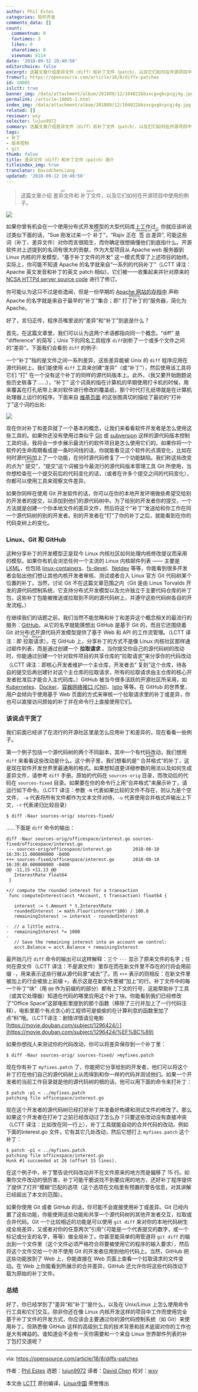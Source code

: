 ```yaml
---
author: Phil Estes
categories: 软件开发
comments_data: []
count:
  commentnum: 0
  favtimes: 3
  likes: 0
  sharetimes: 0
  viewnum: 8114
date: '2018-09-12 10:40:50'
editorchoice: false
excerpt: 这篇文章介绍差异文件（diff）和补丁文件（patch），以及它们如何在开源项目中使用的例子。
fromurl: https://opensource.com/article/18/8/diffs-patches
id: 10005
islctt: true
banner_img: /data/attachment/album/201809/12/104022bbzxcgxgkcpcgj4g.jpg
permalink: /article-10005-1.html
index_img: /data/attachment/album/201809/12/104022bbzxcgxgkcpcgj4g.jpg.thumb.jpg
related: []
reviewer: wxy
selector: lujun9972
summary: 这篇文章介绍差异文件（diff）和补丁文件（patch），以及它们如何在开源项目中使用的例子。
tags:
- 补丁
- 版本控制
- git
thumb: false
title: 差异文件（diff）和补丁文件（patch）简介
titleindex_img: true
translator: DavidChenLiang
updated: '2018-09-12 10:40:50'
---
```



> 
> 这篇文章介绍<ruby> 差异文件 <rt>  diff </rt></ruby>和<ruby> 补丁文件 <rt>  patch </rt></ruby>，以及它们如何在开源项目中使用的例子。
> 
> 
> 


![](/data/attachment/album/201809/12/104022bbzxcgxgkcpcgj4g.jpg)


如果你曾有机会在一个使用分布式开发模型的大型代码库上工作过，你就应该听说过类似下面的话，“Sue 刚发过来一个<ruby> 补丁 <rt>  patch </rt></ruby>”，“Rajiv 正在<ruby> 签出 <rt>  checking out </rt></ruby><ruby> 差异 <rt>  diff </rt></ruby>”, 可能这些词（补丁、差异文件）对你而言很陌生，而你确定很想搞懂他们到底指什么。开源软件对上述提到的名词有很大的贡献，作为大型项目从 Apache web 服务器到 Linux 内核的开发模型，“基于补丁文件的开发” 这一模式贯穿了上述项目的始终。实际上，你可能不知道 Apache 的名字就来自“一系列的代码补丁”（LCTT 译注：Apache 英文发音和补丁的英文 patch 相似)，它们被一一收集起来并针对原来的 [NCSA HTTPd server source code](https://github.com/TooDumbForAName/ncsa-httpd) 进行了修订。


你可能认为这只不过是些逸闻，但是一份早期的 [Apache 网站的存档中](https://web.archive.org/web/19970615081902/http:/www.apache.org/info.html) 声称 Apache 的名字就是来自于最早的“补丁”集合；即“<ruby> 打了补丁的 <rt>  APAtCHy </rt></ruby>”服务器，简化为 Apache。


好了，言归正传，程序员嘴里说的“差异”和“补丁”到底是什么？


首先，在这篇文章里，我们可以认为这两个术语都指向同一个概念。“diff” 是 ”difference“ 的简写；Unix 下的同名工具程序 `diff`剖析了一个或多个文件之间的“差异”。下面我们会看到 `diff` 的例子:


一个“补丁”指的是文件之间一系列差异，这些差异能被 Unix 的 `diff` 程序应用在源代码树上。我们能使用 `diff` 工具来创建“差异”（或“补丁”），然后使用该工具将它们 “打” 在一个没有这个补丁的同样的源代码版本上。此外，（我又要开始跑题说些历史轶事了……），“补丁” 这个词真的指在计算机的早期使用打卡机的时候，用来覆盖在打孔纸带上来对软件进行修改的覆盖纸，那个时代打孔纸带就是在计算机处理器上运行的程序。下面来自 [维基页面](https://en.wikipedia.org/wiki/Patch_(computing)) 的这张图真切的描绘了最初的“打补丁”这个词的出处:


![](/data/attachment/album/201809/12/104054oh88h888e08j0chw.jpg)


现在你对补丁和差异就了一个基本的概念，让我们来看看软件开发者是怎么使用这些工具的。如果你还没有使用过类似于 [Git](https://git-scm.com/) 或 [subversion](https://subversion.apache.org/) 这样的源代码版本控制工具的话，我将会一步步展示最流行的软件项目是怎么使用它们的。如果你将一个软件的生命周期看成是一条时间线的话，你就能看见这个软件的点滴变化，比如在何时源代码加上了一个功能，在何时源代码修复了一个功能缺陷。我们称这些改变的点为“<ruby> 提交 <rt>  commit </rt></ruby>”，“提交”这个词被当今最流行的源代码版本管理工具 Git 所使用，当你想检查在一个提交前后的代码变化的话，（或者在许多个提交之间的代码变化），你都可以使用工具来观察文件差异。


如果你同样在使用 Git 开发软件的话，你可以在你的本地开发环境做些希望交给别的开发者的提交，以添加到他们的源代码树中。为了给别的开发者你的提交，一个方法就是创建一个你本地文件的差异文件，然后将这个“补丁”发送给和你工作在同一个源代码树的别的开发者。别的开发者在“打”了你的补丁之后，就能看到在你的代码变树上的变化。


### Linux、Git 和 GitHub


这种分享补丁的开发模型正是现今 Linux 内核社区如何处理内核修改提议而采用的模型。如果你有机会浏览任何一个主流的 Linux 内核邮件列表 —— 主要是 [LKML](https://lkml.org/)，也包括 [linux-containers](https://lists.linuxfoundation.org/pipermail/containers/)、[fs-devel](https://patchwork.kernel.org/project/linux-fsdevel/list/)、[Netdev](https://www.spinics.net/lists/netdev/) 等等，你能看到很多开发者会贴出他们想让其他内核开发者审核、测试或者合入 Linux 官方 Git 代码树某个位置的补丁。当然，讨论 Git 不在这篇文章范围之内（Git 是由 Linus Torvalds 开发的源代码控制系统，它支持分布式开发模型以及允许独立于主要代码仓库的补丁包，这些补丁包能被推送或拉取到不同的源代码树上，并遵守这些代码树各自的开发流程。）


在继续我们的话题之前，我们当然不能忽略和补丁和差异这个概念相关的最流行的服务：[GitHub](https://github.com/)。从它的名字就能猜想出 GitHub 是基于 Git 的，而且它还围绕着 Git 对分布式开源代码开发模型提供了基于 Web 和 API 的工作流管理。（LCTT 译注：即<ruby> 拉取请求 <rt>  Pull Request </rt></ruby>）。在 GitHub 上，分享补丁的方式不是像 Linux 内核社区那样通过邮件列表，而是通过创建一个 **拉取请求** 。当你提交你自己的源代码树的改动时，你能通过创建一个针对软件项目的共享仓库的“拉取请求”来分享你的代码改动（LCTT 译注：即核心开发者维护一个主仓库，开发者去“<ruby> 复刻 <rt>  fork </rt></ruby>”这个仓库，待各自的提交后再创建针对这个主仓库的拉取请求，所有的拉取请求由主仓库的核心开发者批准后才能合入主代码库。）GitHub 被当今很多活跃的开源社区所采用，如 [Kubernetes](https://kubernetes.io/)、[Docker](https://www.docker.com/)、[容器网络接口 (CNI)](https://github.com/containernetworking/cni)、[Istio](https://istio.io/) 等等。在 GitHub 的世界里，用户会倾向于使用基于 Web 页面的方式来审核一个拉取请求里的补丁或差异，你也可以直接访问原始的补丁并在命令行上直接使用它们。


### 该说点干货了


我们前面已经讲了在流行的开源社区里是怎么应用补丁和差异的，现在看看一些例子。


第一个例子包括一个源代码树的两个不同副本，其中一个有代码改动，我们想用 `diff` 来看看这些改动是什么。这个例子里，我们想看的是“<ruby> 合并格式 <rt>  unified </rt></ruby>”的补丁，这是现在软件开发世界里最通用的格式。如果想知道更详细参数的用法以及如何生成差异文件，请参考 `diff` 手册。原始的代码在 `sources-orig` 目录，而改动后的代码在 `sources-fixed` 目录。如果要在你的命令行上用“合并格式”来展示补丁，请运行如下命令。（LCTT 译注：参数 `-N` 代表如果比较的文件不存在，则认为是个空文件， `-a` 代表将所有文件都作为文本文件对待，`-u` 代表使用合并格式并输出上下文，`-r` 代表递归比较目录）



```
$ diff -Naur sources-orig/ sources-fixed/
```

……下面是 `diff` 命令的输出：



```
diff -Naur sources-orig/officespace/interest.go sources-fixed/officespace/interest.go
--- sources-orig/officespace/interest.go        2018-08-10 16:39:11.000000000 -0400
+++ sources-fixed/officespace/interest.go       2018-08-10 16:39:40.000000000 -0400
@@ -11,15 +11,13 @@
   InterestRate float64
 }

+// compute the rounded interest for a transaction
 func computeInterest(acct *Account, t Transaction) float64 {

   interest := t.Amount * t.InterestRate
   roundedInterest := math.Floor(interest*100) / 100.0
   remainingInterest := interest - roundedInterest

-  // a little extra..
-  remainingInterest *= 1000
-
   // Save the remaining interest into an account we control:
   acct.Balance = acct.Balance + remainingInterest
```

最开始几行 `diff` 命令的输出可以这样解释：三个 `---` 显示了原来文件的名字；任何在原文件（LCTT 译注：不是源文件）里存在而在新文件里不存在的行将会用前缀 `-`，用来表示这些行被从源代码里“减去”了。而 `+++` 表示的则相反：在新文件里被加上的行会被放上前缀 `+`，表示这是在新文件里被“加上”的行。补丁文件中的每一个补丁“块”（用 `@@` 作为前缀的的部分）都有上下文的行号，这能帮助补丁工具（或其它处理器）知道在代码的哪里应用这个补丁块。你能看到我们已经修改了“Office Space”这部电影里提到的那个函数（移除了三行并加上了一行代码注释），电影里那个有点贪心的工程师可是偷偷的在计算利息的函数里加了点“料”哦。（LCTT译注：剧情详情请见电影 [https://movie.douban.com/subject/1296424/）](https://movie.douban.com/subject/1296424/%EF%BC%89)


如果你想找人来测试你的代码改动，你可以将差异保存到一个补丁里：



```
$ diff -Naur sources-orig/ sources-fixed/ >myfixes.patch
```

现在你有补丁 `myfixes.patch` 了，你能把它分享给别的开发者，他们可以将这个补丁打在他们自己的源代码树上从而得到和你一样的代码并测试他们。如果一个开发者的当前工作目录就是他的源代码树的根的话，他可以用下面的命令来打补丁：



```
$ patch -p1 < ../myfixes.patch
patching file officespace/interest.go
```

现在这个开发者的源代码树已经打好补丁并准备好构建和测试文件的修改了。那么如果这个开发者在打补丁之前已经改动过了怎么办？只要这些改动没有直接冲突（LCTT 译注：比如改在同一行上），补丁工具就能自动的合并代码的改动。例如下面的interest.go 文件，它有其它几处改动，然后它想打上 `myfixes.patch` 这个补丁：



```
$ patch -p1 < ../myfixes.patch
patching file officespace/interest.go
Hunk #1 succeeded at 26 (offset 15 lines).
```

在这个例子中，补丁警告说代码改动并不在文件原来的地方而是偏移了 15 行。如果你文件改动的很厉害，补丁可能干脆说找不到要应用的地方，还好补丁程序提供了提供了打开“模糊”匹配的选项（这个选项在文档里有预置的警告信息，对其讲解已经超出了本文的范围）。


如果你使用 Git 或者 GitHub 的话，你可能不会直接使用补丁或差异。Git 已经内置了这些功能，你能使用这些功能和共享一个源代码树的其他开发者交互，拉取或合并代码。Git 一个比较相近的功能是可以使用 `git diff` 来对你的本地代码树生成全局差异，又或者对你的任意两次”引用“（可能是一个代表提交的数字，或一个标记或分支的名字，等等）做全局补丁。你甚至能简单的用管道将 `git diff` 的输出到一个文件里（这个文件必须严格符合将要被使用它的程序的输入要求），然后将这个文件交给一个并不使用 Git 的开发者应用到他的代码上。当然，GitHub 把这些功能放到了 Web 上，你能直接在 Web 页面上查看一个拉取请求的文件变动。在 Web 上你能看到所展示的合并差异，GitHub 还允许你将这些代码改动下载为原始的补丁文件。


### 总结


好了，你已经学到了”差异“和”补丁“是什么，以及在 Unix/Linux 上怎么使用命令行工具和它们交互。除非你还在像 Linux 内核开发这样的项目中工作而使用完全基于补丁文件的开发方式，你应该会主要通过你的源代码控制系统（如 Git）来使用补丁。但熟悉像 GitHub 这样的高级别工具的技术背景和技术底层对你的工作也是大有裨益的。谁知道会不会有一天你需要和一个来自 Linux 世界邮件列表的补丁包打交道呢？




---


via: <https://opensource.com/article/18/8/diffs-patches>


作者：[Phil Estes](https://opensource.com/users/estesp) 选题：[lujun9972](https://github.com/lujun9972) 译者：[David Chen](https://github.com/DavidChenLiang) 校对：[wxy](https://github.com/wxy)


本文由 [LCTT](https://github.com/LCTT/TranslateProject) 原创编译，[Linux中国](https://linux.cn/) 荣誉推出